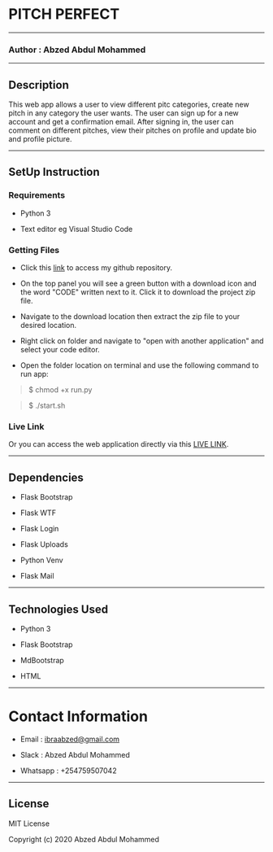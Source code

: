 # PITCH PERFECT

****

### Author : Abzed Abdul Mohammed

*****

## Description

This web app allows a user to view different pitc categories, create new pitch in any category the user wants. The user can sign up for a new account and get a confirmation email. After signing in, the user can comment on different pitches, view their pitches on profile and update bio and profile picture.

*****

## SetUp Instruction

### Requirements

* Python 3

* Text editor eg Visual Studio Code

### Getting Files

* Click this [link](https://github.com/Abzed/pitches-python) to access my github repository.

* On the top panel you will see a green button with a download icon and the word "CODE" written next to it. Click it to download the project zip file.​

* Navigate to the download location then extract the zip file to your desired location.​

* Right click on folder and navigate to "open with another application" and select your code editor.

* Open the folder location on terminal and use the following command to run app:

> $ chmod +x run.py

> $ ./start.sh

### Live Link

Or you can access the web application directly via this [LIVE LINK]().

******

## Dependencies

* Flask Bootstrap

* Flask WTF

* Flask Login

* Flask Uploads

* Python Venv

* Flask Mail

*****

## Technologies Used

* Python 3

* Flask Bootstrap

* MdBootstrap

* HTML

*****

# Contact Information

* Email : ibraabzed@gmail.com​

* Slack : Abzed Abdul Mohammed​

* Whatsapp : +254759507042

******

## License

MIT License

Copyright (c) 2020 Abzed Abdul Mohammed


